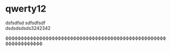 # qwerty12 
dsfsdfsd 
sdfsdfsdf  
dsdsdsdsds3242342 
 
 фффффффффффффффффффффффффффффффффффффффффффффффффффффффффффффффф
